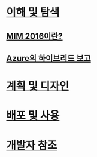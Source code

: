 # [이해 및 탐색](microsoft-identity-manager-2016.md)
## [MIM 2016이란?](microsoft-identity-manager-2016.md)
## [Azure의 하이브리드 보고](identity-manager-hybrid-reporting-azure.md)
# [계획 및 디자인](/microsoft-identity-manager/plan-design/microsoft-identity-manager-2016-supported-platforms)
# [배포 및 사용](/microsoft-identity-manager/deploy-use/microsoft-identity-manager-deploy)
# [개발자 참조](/microsoft-identity-manager/reference/microsoft-identity-manager-2016-developer-reference)


<!--HONumber=Apr16_HO4-->


